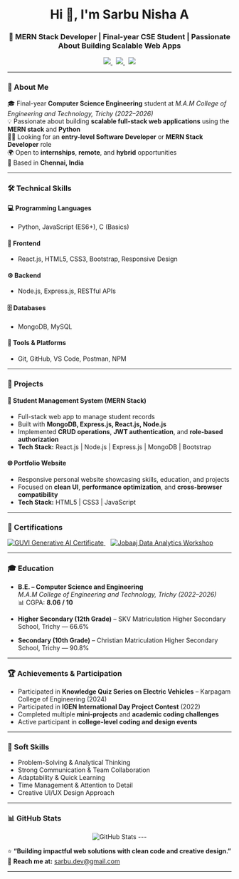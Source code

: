 <h1 align="center">Hi 👋, I'm Sarbu Nisha A</h1>
<h3 align="center">🚀 MERN Stack Developer | Final-year CSE Student | Passionate About Building Scalable Web Apps</h3>

<p align="center">
  <a href="https://www.linkedin.com/in/sarbu12/" target="_blank">
    <img src="https://img.shields.io/badge/LinkedIn-0A66C2?style=for-the-badge&logo=linkedin&logoColor=white" />
  </a>
  &nbsp;
  <a href="https://github.com/SARBUNISHA-GIT" target="_blank">
    <img src="https://img.shields.io/badge/GitHub-181717?style=for-the-badge&logo=github&logoColor=white" />
  </a>
  &nbsp;
  <a href="mailto:sarbu.dev@gmail.com" target="_blank">
    <img src="https://img.shields.io/badge/Email-D14836?style=for-the-badge&logo=gmail&logoColor=white" />
  </a>
</p>

---

### 💫 About Me  

🎓 Final-year **Computer Science Engineering** student at *M.A.M College of Engineering and Technology, Trichy (2022–2026)*  
💡 Passionate about building **scalable full-stack web applications** using the **MERN stack** and **Python**  
👩‍💻 Looking for an **entry-level Software Developer** or **MERN Stack Developer** role  
🌍 Open to **internships**, **remote**, and **hybrid** opportunities  
📍 Based in **Chennai, India**  

---

### 🛠️ Technical Skills  

#### 💻 Programming Languages  
- Python, JavaScript (ES6+), C (Basics)

#### 🧩 Frontend  
- React.js, HTML5, CSS3, Bootstrap, Responsive Design

#### ⚙️ Backend  
- Node.js, Express.js, RESTful APIs

#### 🗄️ Databases  
- MongoDB, MySQL

#### 🧰 Tools & Platforms  
- Git, GitHub, VS Code, Postman, NPM

---

### 💼 Projects  

#### 📘 **Student Management System (MERN Stack)**  
- Full-stack web app to manage student records  
- Built with **MongoDB, Express.js, React.js, Node.js**  
- Implemented **CRUD operations**, **JWT authentication**, and **role-based authorization**  
- **Tech Stack:** React.js | Node.js | Express.js | MongoDB | Bootstrap  

#### 🌐 **Portfolio Website**  
- Responsive personal website showcasing skills, education, and projects  
- Focused on **clean UI**, **performance optimization**, and **cross-browser compatibility**  
- **Tech Stack:** HTML5 | CSS3 | JavaScript  

---

### 🧾 Certifications  

<p align="left">
  <a href="https://www.guvi.in/certificate?id=YOUR-GUVI-ID" target="_blank">
    <img src="https://img.shields.io/badge/Generative%20AI%20in%20Tamil-GUVI-00C853?style=for-the-badge&logo=google&logoColor=white" alt="GUVI Generative AI Certificate"/>
  </a>
  &nbsp;&nbsp;
  <a href="https://www.jobaaj.com" target="_blank">
    <img src="https://img.shields.io/badge/Data%20Analytics%20Workshop-Jobaaj%20Learnings-0078D7?style=for-the-badge&logo=databricks&logoColor=white" alt="Jobaaj Data Analytics Workshop"/>
  </a>
</p>

---

### 🎓 Education  

- **B.E. – Computer Science and Engineering**  
  *M.A.M College of Engineering and Technology, Trichy (2022–2026)*  
  📊 CGPA: **8.06 / 10**

- **Higher Secondary (12th Grade)** – SKV Matriculation Higher Secondary School, Trichy — 66.6%  
- **Secondary (10th Grade)** – Christian Matriculation Higher Secondary School, Trichy — 90.8%

---

### 🏆 Achievements & Participation  

- Participated in **Knowledge Quiz Series on Electric Vehicles** – Karpagam College of Engineering (2024)  
- Participated in **IGEN International Day Project Contest** (2022)  
- Completed multiple **mini-projects** and **academic coding challenges**  
- Active participant in **college-level coding and design events**  

---

### 🤝 Soft Skills  

- Problem-Solving & Analytical Thinking  
- Strong Communication & Team Collaboration  
- Adaptability & Quick Learning  
- Time Management & Attention to Detail  
- Creative UI/UX Design Approach  

---

### 📊 GitHub Stats  

<p align="center">
  <img src="https://github-readme-stats.vercel.app/api?username=YOUR-GITHUB&show_icons=true&theme=tokyonight" alt="GitHub Stats"/>
---

⭐ **“Building impactful web solutions with clean code and creative design.”**  
📧 **Reach me at:** [sarbu.dev@gmail.com](mailto:sarbu.dev@gmail.com)

---
